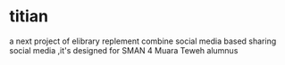 # titian
a next project of elibrary replement combine social media based sharing social media ,it's designed for SMAN 4 Muara Teweh alumnus
